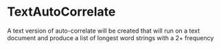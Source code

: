 # TextAutoCorrelate
A text version of auto-correlate will be created that will run on a text document and produce a list of longest word strings with a 2+ frequency

